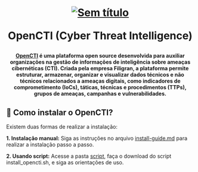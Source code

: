 <h1 align="center">

[![Sem título](https://github.com/user-attachments/assets/f74dc857-6ceb-412a-9286-3d957354ac13)](https://filigran.io/solutions/open-cti/)

OpenCTI (Cyber Threat Intelligence)
</h1>


<h4 align="center">
  
[OpenCTI](https://filigran.io/solutions/open-cti/) é uma plataforma open source desenvolvida para auxiliar organizações na gestão de informações de inteligência sobre ameaças cibernéticas (CTI). Criada pela empresa Filigran, a plataforma permite estruturar, armazenar, organizar e visualizar dados técnicos e não técnicos relacionados a ameaças digitais, como indicadores de comprometimento (IoCs), táticas, técnicas e procedimentos (TTPs), grupos de ameaças, campanhas e vulnerabilidades.​
</h4>

## 📌 Como instalar o OpenCTI?

Existem duas formas de realizar a instalação:

**1. Instalação manual:** Siga as instruções no arquivo [install-guide.md](https://github.com/VieiraSantosz/opencti-guide/blob/main/install-guide.md) para realizar a instalação passo a passo.

**2. Usando script:** Acesse a pasta [script](https://github.com/VieiraSantosz/opencti-guide/tree/main/script), faça o download do script install_opencti.sh, e siga as orientações de uso.
